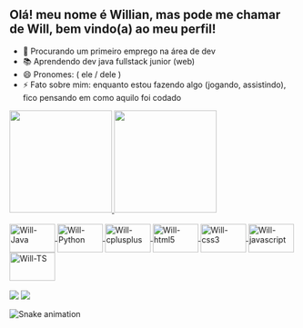 ## Olá! meu nome é Willian, mas pode me chamar de Will, bem vindo(a) ao meu perfil!

- 🔭 Procurando um primeiro emprego na área de dev
- 📚 Aprendendo dev java fullstack junior (web)
- 😄 Pronomes: ( ele / dele )
- ⚡ Fato sobre mim: enquanto estou fazendo algo (jogando, assistindo), fico pensando em como aquilo foi codado

 <div>
  <a href="https://github.com/WillianX47">
  <img height="180em" src="https://github-readme-stats.vercel.app/api?username=WillianX47&show_icons=true&theme=tokyonight&include_all_commits=true&count_private=true"/>
  <img height="180em" src="https://github-readme-stats.vercel.app/api/top-langs/?username=WillianX47&layout=compact&langs_count=7&theme=tokyonight"/>
</div>
  <div style="display: inline_block"> <br>
  <img align="center" alt="Will-Java"height="50" width="80" src="https://cdn.jsdelivr.net/gh/devicons/devicon/icons/java/java-original-wordmark.svg" />
  <img align="center" alt="Will-Python"height="50" width="80" src="https://cdn.jsdelivr.net/gh/devicons/devicon/icons/python/python-original-wordmark.svg" />
  <img align="center" alt="Will-cplusplus"height="50" width="80" src="https://cdn.jsdelivr.net/gh/devicons/devicon/icons/cplusplus/cplusplus-original.svg" />
  <img align="center" alt="Will-html5"height="50" width="80" src="https://cdn.jsdelivr.net/gh/devicons/devicon/icons/html5/html5-original.svg" />
  <img align="center" alt="Will-css3"height="50" width="80" src="https://cdn.jsdelivr.net/gh/devicons/devicon/icons/css3/css3-original.svg" />
  <img align="center" alt="Will-javascript"height="50" width="80" src="https://cdn.jsdelivr.net/gh/devicons/devicon/icons/javascript/javascript-original.svg" />
  <img align="center" alt="Will-TS"height="50" width="80" src="https://cdn.jsdelivr.net/gh/devicons/devicon/icons/typescript/typescript-original.svg" />
</div>
  
<div> 
  <br>
  <a href = "mailto:willianx47@gmail.com"><img src="https://img.shields.io/badge/Gmail-D14836?style=for-the-badge&logo=gmail&logoColor=white" target="_blank"></a>
  <a href="https://www.linkedin.com/in/souzawill/" target="_blank"><img src="https://img.shields.io/badge/LinkedIn-0077B5?style=for-the-badge&logo=linkedin&logoColor=white" target="_blank"></a> 
</div>

![Snake animation](https://github.com/WillianX47/WillianX47/blob/output/github-contribution-grid-snake.svg)
